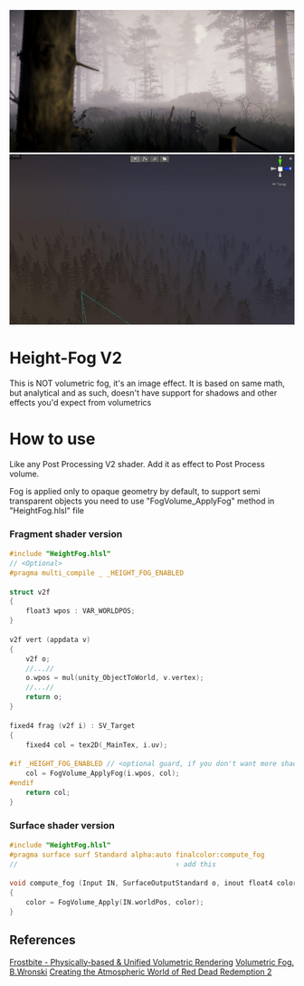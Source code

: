 ![](./ForGit/Screenshot.jpg)
![](./ForGit/Screenshot2.jpg)
# Height-Fog V2
This is NOT volumetric fog, it's an image effect. It is based on same math, but analytical and as such, doesn't have support for shadows and other effects you'd expect from volumetrics

# How to use
Like any Post Processing V2 shader. Add it as effect to Post Process volume.

Fog is applied only to opaque geometry by default, to support semi transparent objects you need to use "FogVolume_ApplyFog" method in "HeightFog.hlsl" file

### Fragment shader version
```c
#include "HeightFog.hlsl"
// <Optional>
#pragma multi_compile _ _HEIGHT_FOG_ENABLED

struct v2f
{
    float3 wpos : VAR_WORLDPOS;
}

v2f vert (appdata v)
{
    v2f o;
    //...//
    o.wpos = mul(unity_ObjectToWorld, v.vertex);
    //...//
    return o;
}

fixed4 frag (v2f i) : SV_Target
{
    fixed4 col = tex2D(_MainTex, i.uv);
    
#if _HEIGHT_FOG_ENABLED // <optional guard, if you don't want more shader variants you can omit the #if>
    col = FogVolume_ApplyFog(i.wpos, col);
#endif 
    return col;
}

```

### Surface shader version
```c
#include "HeightFog.hlsl"
#pragma surface surf Standard alpha:auto finalcolor:compute_fog
//                                       ↑ add this

void compute_fog (Input IN, SurfaceOutputStandard o, inout float4 color)
{
    color = FogVolume_Apply(IN.worldPos, color);
}                                              
```

## References
[Frostbite - Physically-based & Unified Volumetric Rendering](https://www.ea.com/frostbite/news/physically-based-unified-volumetric-rendering-in-frostbite)
[Volumetric Fog. B.Wronski](https://bartwronski.com/wp-content/uploads/2014/08/bwronski_volumetric_fog_siggraph2014.pdf)
[Creating the Atmospheric World of Red Dead Redemption 2](https://advances.realtimerendering.com/s2019/index.htm)